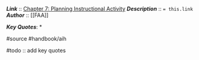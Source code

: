 ***Link***      :: [Chapter 7: Planning Instructional Activity](https://www.faa.gov/sites/faa.gov/files/regulations_policies/handbooks_manuals/aviation/aviation_instructors_handbook/09_aih_chapter_7.pdf)
***Description***      :: `= this.link`
***Author*** :: [[FAA]]

***Key Quotes***:
* 

#source #handbook/aih 

#todo :: add key quotes
